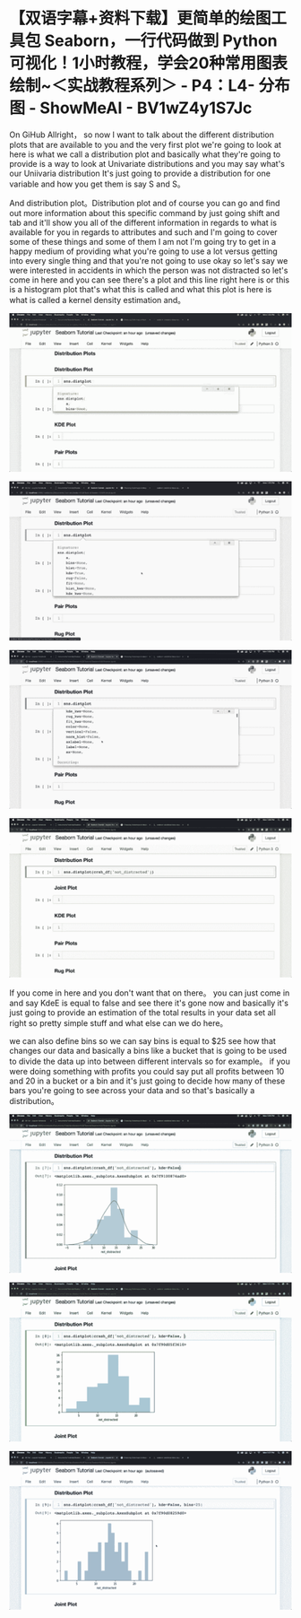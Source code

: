 # 【双语字幕+资料下载】更简单的绘图工具包 Seaborn，一行代码做到 Python 可视化！1小时教程，学会20种常用图表绘制~＜实战教程系列＞ - P4：L4- 分布图 - ShowMeAI - BV1wZ4y1S7Jc

On GiHub Allright， so now I want to talk about the different distribution plots that are available to you and the very first plot we're going to look at here is what we call a distribution plot and basically what they're going to provide is a way to look at Univariate distributions and you may say what's our Uniivaria distribution It's just going to provide a distribution for one variable and how you get them is say S and S。

And distribution plot。Distribution plot and of course you can go and find out more information about this specific command by just going shift and tab and it'll show you all of the different information in regards to what is available for you in regards to attributes and such and I'm going to cover some of these things and some of them I am not I'm going try to get in a happy medium of providing what you're going to use a lot versus getting into every single thing and that you're not going to use okay so let's say we were interested in accidents in which the person was not distracted so let's come in here and you can see there's a plot and this line right here is or this is a histogram plot that's what this is called and what this plot is here is what is called a kernel density estimation and。



![](img/038ed56b7665de55bd9a707070b413db_1.png)

![](img/038ed56b7665de55bd9a707070b413db_2.png)

![](img/038ed56b7665de55bd9a707070b413db_3.png)

![](img/038ed56b7665de55bd9a707070b413db_4.png)

If you come in here and you don't want that on there。 you can just come in and say KdeE is equal to false and see there it's gone now and basically it's just going to provide an estimation of the total results in your data set all right so pretty simple stuff and what else can we do here。

 we can also define bins so we can say bins is equal to $25 see how that changes our data and basically a bins like a bucket that is going to be used to divide the data up into between different intervals so for example。 if you were doing something with profits you could say put all profits between 10 and 20 in a bucket or a bin and it's just going to decide how many of these bars you're going to see across your data and so that's basically a distribution。



![](img/038ed56b7665de55bd9a707070b413db_6.png)

![](img/038ed56b7665de55bd9a707070b413db_7.png)

![](img/038ed56b7665de55bd9a707070b413db_8.png)